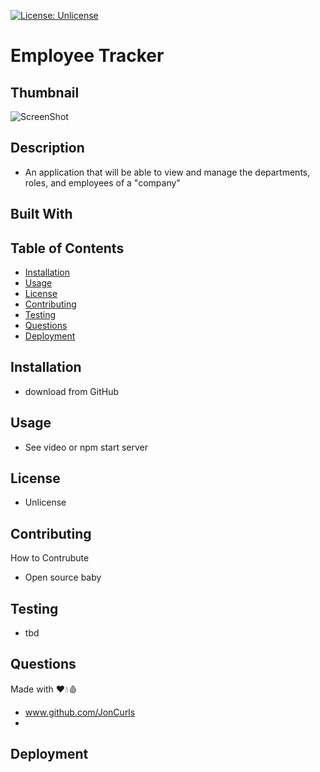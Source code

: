 
  [![License: Unlicense](https://img.shields.io/badge/license-Unlicense-blue.svg)](http://unlicense.org/)

# **Employee Tracker**

## **Thumbnail**

![ScreenShot](.assests/thumbnail.PNG)

## **Description**
- An application that will be able to view and manage the departments, roles, and employees of a "company"

## **Built With**

## **Table of Contents**
- [Installation](#installation)
- [Usage](#usage)
- [License](#license)
- [Contributing](#contributing)
- [Testing](#testing)
- [Questions](#questions)
- [Deployment](#deployment)

## **Installation**
- download from GitHub


## **Usage**
- See video or npm start server  


## **License**
- Unlicense


## **Contributing**
How to Contrubute
- Open source baby


## **Testing**
- tbd


## **Questions**
Made with ❤️💧🩸
- www.github.com/JonCurls
- 

## **Deployment**
